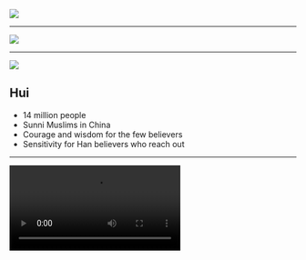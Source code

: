 ![](https://res.cloudinary.com/kiekies/image/upload/v1742750076/prayer/jkvuyshqeowpzcyrvsfo.jpg)

---

![](https://storage.googleapis.com/prayer-videos/images/hui.jpg)

---

![](https://res.cloudinary.com/kiekies/image/upload/v1742750005/prayer/jovsqgcqez6kheykqn7f.jpg)

## Hui

- 14 million people
- Sunni Muslims in China
- Courage and wisdom for the few believers
- Sensitivity for Han believers who reach out

---

![](https://storage.googleapis.com/prayer-videos/peoples/hui.mp4)
